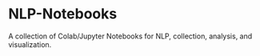 # NLP-Notebooks
A collection of Colab/Jupyter Notebooks for NLP, collection, analysis, and visualization.
